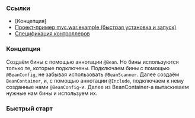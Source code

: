 ### Ссылки

 - [Концепция]
 - [Проект-пример mvc.war.example (быстрая установка и запуск)](mvc_war_example.md)
 - [Спецификация контроллеров](controller_spec.md)

### Концепция

Создаём бины с помощью аннотации `@Bean`. Но бины используются только те, которые подключены. Подключаем бины
с помощью `@BeanConfig`, не забывая использовать `@BeanScanner`. Далее создаём `BeanContainer`, и, с помощью
аннотации `@Include`, подключаем к нему созданные нами `@BeanConfig`-и. Далее из BeanContainer-а вытаскиваем
нужные нам бины и используем их.

### Быстрый старт

